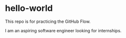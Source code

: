 # hello-world
This repo is for practicing the GitHub Flow.

I am an aspiring software engineer looking for internships. 
